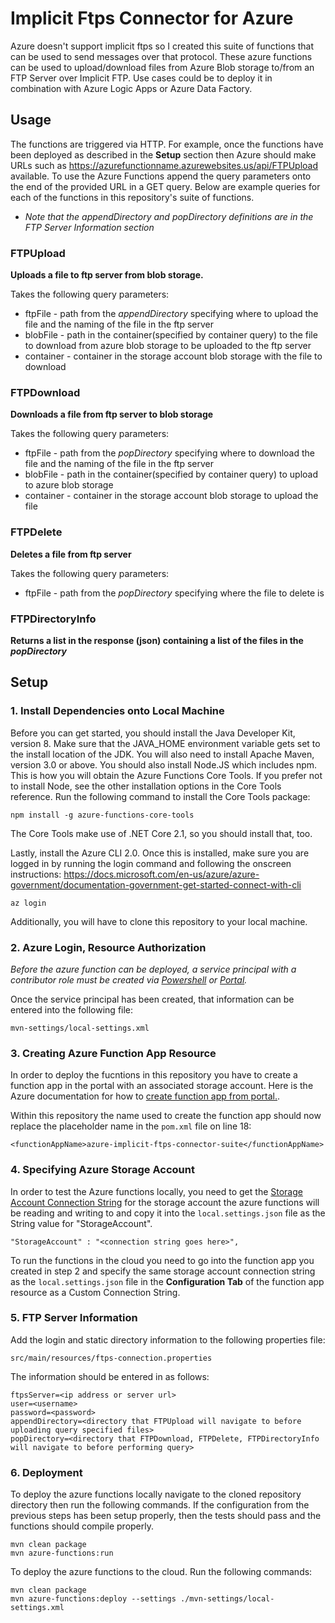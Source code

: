 # Implicit Ftps Connector for Azure
Azure doesn't support implicit ftps so I created this suite of functions that can be used to send messages over that protocol. These azure functions can be used to upload/download files from Azure Blob storage to/from an FTP Server over Implicit FTP. Use cases could be to deploy it in combination with Azure Logic Apps or Azure Data Factory. 

## Usage

The functions are triggered via HTTP. For example, once the functions have been deployed as described in the **Setup** section then Azure should make URLs such as https://azurefunctionname.azurewebsites.us/api/FTPUpload available. To use the Azure Functions append the query parameters onto the end of the provided URL in a GET query. Below are example queries for each of the functions in this repository's suite of functions.

 * *Note that the appendDirectory and popDirectory definitions are in the FTP Server Information section*

### FTPUpload

**Uploads a file to ftp server from blob storage.**

Takes the following query parameters:

 * ftpFile - path from the *appendDirectory* specifying where to upload the file and the naming of the file in the ftp server
 * blobFile - path in the container(specified by container query) to the file to download from azure blob storage to be uploaded to the ftp server
 * container - container in the storage account blob storage with the file to download 


### FTPDownload

**Downloads a file from ftp server to blob storage**

Takes the following query parameters:

 * ftpFile - path from the *popDirectory* specifying where to download the file and the naming of the file in the ftp server
 * blobFile - path in the container(specified by container query) to upload to azure blob storage 
 * container - container in the storage account blob storage to upload the file

### FTPDelete

**Deletes a file from ftp server**

Takes the following query parameters:
 * ftpFile - path from the *popDirectory* specifying where the file to delete is


### FTPDirectoryInfo

**Returns a list in the response (json) containing a list of the files in the *popDirectory***

## Setup 

### 1. Install Dependencies onto Local Machine

Before you can get started, you should install the Java Developer Kit, version 8. Make sure that the JAVA_HOME environment variable gets set to the install location of the JDK. You will also need to install Apache Maven, version 3.0 or above.
You should also install Node.JS which includes npm. This is how you will obtain the Azure Functions Core Tools. If you prefer not to install Node, see the other installation options in the Core Tools reference.
Run the following command to install the Core Tools package:
```
npm install -g azure-functions-core-tools
```

The Core Tools make use of .NET Core 2.1, so you should install that, too.

Lastly, install the Azure CLI 2.0. Once this is installed, make sure you are logged in by running the login command and following the onscreen instructions:
https://docs.microsoft.com/en-us/azure/azure-government/documentation-government-get-started-connect-with-cli

```
az login
```

Additionally, you will have to clone this repository to your local machine.

### 2. Azure Login, Resource Authorization

*Before the azure function can be deployed, a service principal with a contributor role must be created via [Powershell](https://docs.microsoft.com/en-us/powershell/azure/create-azure-service-principal-azureps?view=azps-4.1.0) or [Portal](https://docs.microsoft.com/en-us/azure/active-directory/develop/howto-create-service-principal-portal).*

Once the service principal has been created, that information can be entered into the following file:
```
mvn-settings/local-settings.xml
```

### 3. Creating Azure Function App Resource

In order to deploy the fucntions in this repository you have to create a function app in the portal with an associated storage account. Here is the Azure documentation for how to [create function app from portal.](https://docs.microsoft.com/en-us/azure/azure-functions/functions-create-first-azure-function#create-a-function-app).

Within this repository the name used to create the function app should now replace the placeholder name in the ```pom.xml``` file on line 18:

```
<functionAppName>azure-implicit-ftps-connector-suite</functionAppName>
```

### 4. Specifying Azure Storage Account

In order to test the Azure functions locally, you need to get the [Storage Account Connection String](https://docs.microsoft.com/en-us/azure/storage/common/storage-account-keys-manage?tabs=azure-portal) for the storage account the azure functions will be reading and writing to and copy it into the ```local.settings.json``` file as the String value for "StorageAccount".

```
"StorageAccount" : "<connection string goes here>",
```

To run the functions in the cloud you need to go into the function app you created in step 2 and specify the same storage account connection string as the ```local.settings.json``` file in the **Configuration Tab** of the function app resource as a Custom Connection String. 

### 5. FTP Server Information

Add the login and static directory information to the following properties file:
```
src/main/resources/ftps-connection.properties
```

The information should be entered in as follows:

```
ftpsServer=<ip address or server url>
user=<username>
password=<password>
appendDirectory=<directory that FTPUpload will navigate to before uploading query specified files>
popDirectory=<directory that FTPDownload, FTPDelete, FTPDirectoryInfo will navigate to before performing query>
```
### 6. Deployment

To deploy the azure functions locally navigate to the cloned repository directory then run the following commands. If the configuration from the previous steps has been setup properly, then the tests should pass and the functions should compile properly. 

```
mvn clean package
mvn azure-functions:run
```

To deploy the azure functions to the cloud. Run the following commands:

```
mvn clean package
mvn azure-functions:deploy --settings ./mvn-settings/local-settings.xml
```
